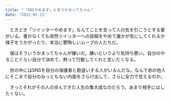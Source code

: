 ```yaml
---
title: "「SNSやめます」と言うかまってちゃん"
date: "2022-01-21"
---
```


　ときどき「ツイッターやめます」なんてことを言って人の気を引こうとする輩がいる。書かなくても突然ツイッターへの投稿をやめて誰かが気にしてくれるか様子をうかがったり、本当に鬱陶しいムーブの人たちだ。

　僕はそういうかまってちゃんが嫌いだ。嫌いというより気持ち悪い。自分のやることぐらい自分で決めて、黙って行動してくれと言いたくなる。

　世の中にはSNSを自分の保護者と勘違いする人がいるんだな。なんで赤の他人にそこまで自分のみっともない内面をさらけ出して、さらに全力で甘えるのか。

　きっとそれがその人の歩んできた人生の集大成なのだろう。あまり相手にはしたくない。

